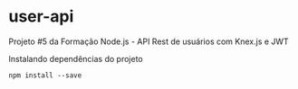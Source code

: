 # user-api
Projeto #5 da Formação Node.js - API Rest de usuários com Knex.js e JWT

Instalando dependências do projeto
```
npm install --save
```

